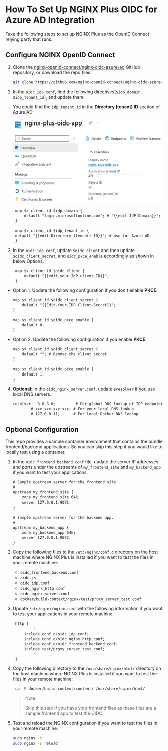 # How To Set Up NGINX Plus OIDC for Azure AD Integration

Take the following steps to set up NGINX Plus as the OpenID Connect relying party that runs.

## Configure NGINX OpenID Connect

1. Clone the [nginx-openid-connect/nginx-oidc-azure-ad](https://github.com/nginx-openid-connect/nginx-oidc-azure-ad) GitHub repository, or download the repo files.

   ```bash
   git clone https://github.com/nginx-openid-connect/nginx-oidc-azure-ad.git
   ```

2. In the `oidc_idp.conf`, find the following directives(`$idp_domain`, `$idp_tenant_id`), and update them.

   You could find the `idp_tenant_id` in the **Directory (tenant) ID** section of Azure AD:

   ![](./img/azure-ad-tenant-id.png)

   ```nginx
    map $x_client_id $idp_domain {
        default "login.microsoftonline.com"; # "{{edit-IdP-Domain}}";
    }

    map $x_client_id $idp_tenant_id {
    default "{{edit-Directory (tenant) ID}}"; # use for Azure AD
    }
   ```

3. In the `oidc_idp.conf`, update `$oidc_client` and then update `$oidc_client_secret`, and `oidc_pkce_enable` accordingly as shown in below Options.

   ```nginx
    map $x_client_id $oidc_client {
        default "{{edit-your-IdP-client-ID}}";
    }
   ```

- Option 1. Update the following configuration if you don't enable **PKCE**.

  ```nginx
  map $x_client_id $oidc_client_secret {
      default "{{Edit-Your-IDP-Client-Secret}}";
  }

  map $x_client_id $oidc_pkce_enable {
      default 0;
  }
  ```

- Option 2. Update the following configuration if you enable **PKCE**.

  ```nginx
  map $x_client_id $oidc_client_secret {
      default ""; # Remove the client secret
  }

  map $x_client_id $oidc_pkce_enable {
      default 1;
  }
  ```

4. **Optional**: In the `oidc_nginx_server.conf`, update `$resolver` if you use local DNS servers.

   ```nginx
   resolver   8.8.8.8;         # For global DNS lookup of IDP endpoint
           # xxx.xxx.xxx.xxx; # For your local DNS lookup
           # 127.0.0.11;      # For local Docker DNS lookup
   ```

## Optional Configuration

This repo provides a sample container environment that contains the bundle frontend/backend applications. So you can skip this step if you would like to locally test using a container.

1. In the `oidc_frontend_backend.conf` file, update the server IP addresses and ports under the upstreams of `my_frontend_site` and `my_backend_app` if you want to test your applications.

   ```nginx
   # Sample upstream server for the frontend site.
   #
   upstream my_frontend_site {
       zone my_frontend_site 64k;
       server 127.0.0.1:9091;
   }

   # Sample upstream server for the backend app.
   #
   upstream my_backend_app {
       zone my_backend_app 64k;
       server 127.0.0.1:9092;
   }
   ```

2. Copy the following files to the `/etc/nginx/conf.d` directory on the host machine where NGINX Plus is installed if you want to test the files in your remote machine:

   - `oidc_frontend_backend.conf`
   - `oidc.js`
   - `oidc_idp.conf`
   - `oidc_nginx_http.conf`
   - `oidc_nginx_server.conf`
   - `docker/build-context/nginx/test/proxy_server_test.conf`

3. Update `/etc/nginx/nginx.conf` with the following information if you want to test your applications in your remote machine:

   ```nginx
    http {
            :
        include conf.d/oidc_idp.conf;
        include conf.d/oidc_nginx_http.conf;
        include conf.d/oidc_frontend_backend.conf;
        include test/proxy_server_test.conf;
            :
    }
   ```

4. Copy the following directory to the `/usr/share/nginx/html/` directory on the host machine where NGINX Plus is installed if you want to test the files in your remote machine:

   ```bash
    cp -R docker/build-context/content/ /usr/share/nginx/html/
   ```

   > Note:
   >
   > Skip this step if you have your frontend files as these files are a sample frontend app to test the OIDC.

5. Test and reload the NGINX configuration if you want to test the files in your remote machine:

   ```bash
   sudo nginx -t
   sudo nginx -s reload
   ```
